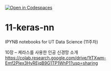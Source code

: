[![Open in Codespaces](https://classroom.github.com/assets/launch-codespace-2972f46106e565e64193e422d61a12cf1da4916b45550586e14ef0a7c637dd04.svg)](https://classroom.github.com/open-in-codespaces?assignment_repo_id=17122466)
# 11-keras-nn

IPYNB notebooks for UT Data Science (11주차)

10장 – 케라스를 사용한 인공 신경망 소개
https://colab.research.google.com/drive/1tTXwm-Emf2PIex3HyREjqB9G1TP1WhP1?usp=sharing
